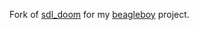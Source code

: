 Fork of [sdl_doom](https://github.com/aserebryakov/sdl_doom) for my [beagleboy](https://github.com/bear24rw/beagleboy) project.
